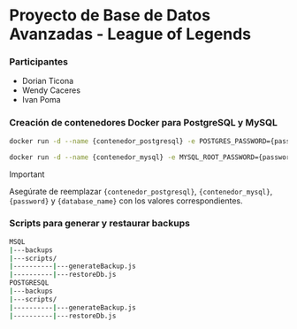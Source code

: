 # Proyecto de Base de Datos Avanzadas - League of Legends

### Participantes
- Dorian Ticona
- Wendy Caceres
- Ivan Poma

### Creación de contenedores Docker para PostgreSQL y MySQL

```bash
docker run -d --name {contenedor_postgresql} -e POSTGRES_PASSWORD={password} -e POSTGRES_DB={database_name} -p 5432:5432 postgres:latest
```

```bash
docker run -d --name {contenedor_mysql} -e MYSQL_ROOT_PASSWORD={password} -e MYSQL_DATABASE={database_name} -p 3306:3306 mysql:latest
```

>[!IMPORTANT]
> Asegúrate de reemplazar `{contenedor_postgresql}`, `{contenedor_mysql}`, `{password}` y `{database_name}` con los valores correspondientes.

### Scripts para generar y restaurar backups
```bash
MSQL
|---backups
|---scripts/
|----------|---generateBackup.js
|----------|---restoreDb.js
POSTGRESQL
|---backups
|---scripts/
|----------|---generateBackup.js
|----------|---restoreDb.js
```